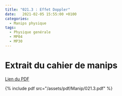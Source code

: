 ```yaml
---
title: "021.3 : Effet Doppler"
date:   2021-02-05 15:55:00 +0100
categories:
  - Manips physique
tags:
  - Physique genérale
  - MP04
  - MP30
---
```


# Extrait du cahier de manips

[Lien du PDF](/assets/pdf/Manip/021.3.pdf)

{% include pdf src="/assets/pdf/Manip/021.3.pdf" %}
